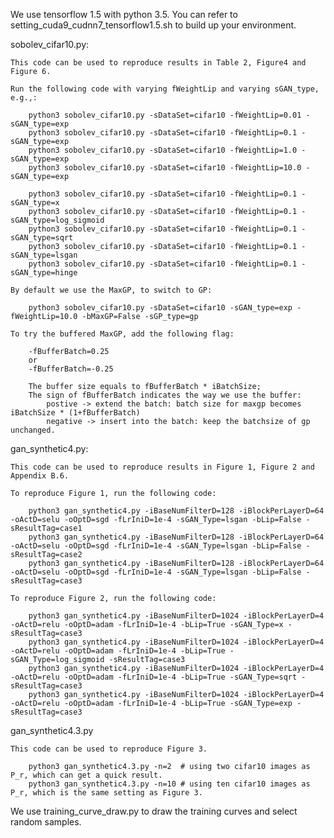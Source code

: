 We use tensorflow 1.5 with python 3.5.
You can refer to setting_cuda9_cudnn7_tensorflow1.5.sh to build up your environment.

sobolev_cifar10.py:
    
    This code can be used to reproduce results in Table 2, Figure4 and Figure 6.
    
    Run the following code with varying fWeightLip and varying sGAN_type, e.g.,:

        python3 sobolev_cifar10.py -sDataSet=cifar10 -fWeightLip=0.01 -sGAN_type=exp
        python3 sobolev_cifar10.py -sDataSet=cifar10 -fWeightLip=0.1 -sGAN_type=exp
        python3 sobolev_cifar10.py -sDataSet=cifar10 -fWeightLip=1.0 -sGAN_type=exp
        python3 sobolev_cifar10.py -sDataSet=cifar10 -fWeightLip=10.0 -sGAN_type=exp
    
        python3 sobolev_cifar10.py -sDataSet=cifar10 -fWeightLip=0.1 -sGAN_type=x
        python3 sobolev_cifar10.py -sDataSet=cifar10 -fWeightLip=0.1 -sGAN_type=log_sigmoid
        python3 sobolev_cifar10.py -sDataSet=cifar10 -fWeightLip=0.1 -sGAN_type=sqrt
        python3 sobolev_cifar10.py -sDataSet=cifar10 -fWeightLip=0.1 -sGAN_type=lsgan
        python3 sobolev_cifar10.py -sDataSet=cifar10 -fWeightLip=0.1 -sGAN_type=hinge
    
    By default we use the MaxGP, to switch to GP:

        python3 sobolev_cifar10.py -sDataSet=cifar10 -sGAN_type=exp -fWeightLip=10.0 -bMaxGP=False -sGP_type=gp

    To try the buffered MaxGP, add the following flag: 
    
        -fBufferBatch=0.25
        or
        -fBufferBatch=-0.25
 
        The buffer size equals to fBufferBatch * iBatchSize; 
        The sign of fBufferBatch indicates the way we use the buffer: 
            postive -> extend the batch: batch size for maxgp becomes iBatchSize * (1+fBufferBatch) 
            negative -> insert into the batch: keep the batchsize of gp unchanged.

gan_synthetic4.py:

    This code can be used to reproduce results in Figure 1, Figure 2 and Appendix B.6.
    
    To reproduce Figure 1, run the following code: 
    
        python3 gan_synthetic4.py -iBaseNumFilterD=128 -iBlockPerLayerD=64 -oActD=selu -oOptD=sgd -fLrIniD=1e-4 -sGAN_Type=lsgan -bLip=False -sResultTag=case1
        python3 gan_synthetic4.py -iBaseNumFilterD=128 -iBlockPerLayerD=64 -oActD=selu -oOptD=sgd -fLrIniD=1e-4 -sGAN_Type=lsgan -bLip=False -sResultTag=case2
        python3 gan_synthetic4.py -iBaseNumFilterD=128 -iBlockPerLayerD=64 -oActD=selu -oOptD=sgd -fLrIniD=1e-4 -sGAN_Type=lsgan -bLip=False -sResultTag=case3       
    
    To reproduce Figure 2, run the following code:

        python3 gan_synthetic4.py -iBaseNumFilterD=1024 -iBlockPerLayerD=4 -oActD=relu -oOptD=adam -fLrIniD=1e-4 -bLip=True -sGAN_Type=x -sResultTag=case3
        python3 gan_synthetic4.py -iBaseNumFilterD=1024 -iBlockPerLayerD=4 -oActD=relu -oOptD=adam -fLrIniD=1e-4 -bLip=True -sGAN_Type=log_sigmoid -sResultTag=case3
        python3 gan_synthetic4.py -iBaseNumFilterD=1024 -iBlockPerLayerD=4 -oActD=relu -oOptD=adam -fLrIniD=1e-4 -bLip=True -sGAN_Type=sqrt -sResultTag=case3
        python3 gan_synthetic4.py -iBaseNumFilterD=1024 -iBlockPerLayerD=4 -oActD=relu -oOptD=adam -fLrIniD=1e-4 -bLip=True -sGAN_Type=exp -sResultTag=case3

gan_synthetic4.3.py

    This code can be used to reproduce Figure 3. 
    
        python3 gan_synthetic4.3.py -n=2  # using two cifar10 images as P_r, which can get a quick result.
        python3 gan_synthetic4.3.py -n=10 # using ten cifar10 images as P_r, which is the same setting as Figure 3.    
   
We use training_curve_draw.py to draw the training curves and select random samples.
